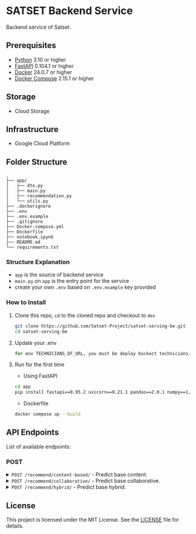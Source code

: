 # SATSET Backend Service

Backend service of Satset.

## Prerequisites

- [Python](https://www.python.org/) 3.10 or higher
- [FastAPI](https://fastapi.tiangolo.com/) 0.104.1 or higher
- [Docker](https://www.docker.com/) 24.0.7 or higher
- [Docker Compose](https://docs.docker.com/compose/) 2.15.1 or higher

## Storage

- Cloud Storage

## Infrastructure

- Google Cloud Platform

## Folder Structure

```
.
├── app/
│   ├── dto.py
│   ├── main.py
│   ├── recommendation.py
│   └── utils.py
├── .dockerignore
├── .env
├── .env.example
├── .gitignore
├── Docker-compose.yml
├── Dockerfile
├── notebook.ipynb
├── README.md
└── requirements.txt
```

### Structure Explanation

- `app` is the source of backend service
- `main.py` on `app` is the entry point for the service
- create your own `.env` based on `.env.example` key provided

### How to Install

1. Clone this repo, `cd` to the cloned repo and checkout to `dev`
   ```bash
   git clone https://github.com/Satset-Project/satset-serving-be.git
   cd satset-serving-be
   ```
2. Update your .env

   ```bash
   for env TECHNICIANS_DF_URL, you must be deploy buckect technicians.csv and using the public url
   ```

3. Run for the first time
   - Using FastAPI
   ```bash
   cd app
   pip install fastapi==0.95.2 uvicorn==0.21.1 pandas==2.0.1 numpy==1.26.4 tensorflow==2.16.1 scikit-learn==1.5.0 starlette==0.27.0 pydantic==1.10.7 python-dotenv==1.0.1
   ```
   - Dockerfile
   ```bash
   docker compose up --build
   ```

## API Endpoints

List of available endpoints:

### POST

<details>
  <summary><code>POST /recommend/content-based/</code> - Predict base content.</summary><br>

| Name         | Params | Required     | Type     | Description                                                        |
| ------------ | ------ | ------------ | -------- | ------------------------------------------------------------------ |
| `user_skill` | Query  | **required** | `string` | The province of skills technicians. Example `plumbing maintenance` |

**Response**

```json
{
  "status": true,
  "code": 200,
  "message": "OK",
  "data": {
    "technicianid": 85,
    "name": "Yoga Adika Narpati",
    "phonenumber": 6282753036164,
    "email": "yoganarpati@gmail.com",
    "skills": "Plumbing Maintenance, Washing Machine Repair",
    "experience": 14,
    "certifications": "Sertifikat Kompetensi BNSP Teknisi Plumbing & Drainase",
    "address": "Jl. Ahmad Dahlan No. 52",
    "location": "Bengkulu",
    "ratingsreceived": 4.5
  }
}
```

</details>

<details>
  <summary><code>POST /recommend/collaborative/</code> - Predict base collaborative.</summary><br>

| Name      | Params | Required     | Type     | Description                          |
| --------- | ------ | ------------ | -------- | ------------------------------------ |
| `user_id` | Query  | **required** | `string` | The province of user id. Example `5` |

**Response**

```json
{
  "status": true,
  "code": 200,
  "message": "OK",
  "data": {
    "technicianid": 125,
    "name": "Nrima Fujiati",
    "phonenumber": 6289850655077,
    "email": "nrimafujiati@gmail.com",
    "skills": "Computer Installation, AC Maintenance",
    "experience": 6,
    "certifications": "Sertifikat Kompetensi BNSP Teknisi Komputer Spesialis Senior",
    "address": "Jalan Suniaraja No. 9",
    "location": "Padang",
    "ratingsreceived": 3.6
  }
}
```

</details>

<details>
  <summary><code>POST /recommend/hybrid/</code> - Predict base hybrid.</summary><br>

| Name         | Params | Required     | Type     | Description                                                        |
| ------------ | ------ | ------------ | -------- | ------------------------------------------------------------------ |
| `user_id`    | Query  | **required** | `string` | The province of user id. Example `150`                             |
| `user_skill` | Query  | **required** | `string` | The province of skills technicians. Example `plumbing maintenance` |

**Response**

```json
{
  "status": true,
  "code": 200,
  "message": "OK",
  "data": {
    "technicianid": 74,
    "name": "Balidin Hartana Nurdiyanti",
    "phonenumber": 6281672402650,
    "email": "balidinnurdiyanti@gmail.com",
    "skills": "AC Maintenance, Computer Maintenance",
    "experience": 13,
    "certifications": "Sertifikasi Profesi Teknik Pendingin dan Tata Udara",
    "address": "Gg. Veteran No. 54",
    "location": "Bukittinggi",
    "ratingsreceived": 4.1
  }
}
```

</details>

## License

This project is licensed under the MIT License. See the [LICENSE](LICENSE) file for details.
